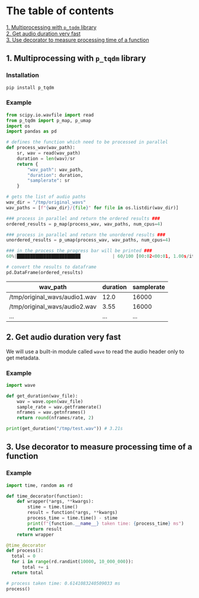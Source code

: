 # The table of contents
[1. Multiprocessing with `p_tqdm` library](#multiprocessing-with-p_tqdm-library)<br>
[2. Get audio duration very fast](#get-audio-duration-very-fast)<br>
[3. Use decorator to measure processing time of a function](#time-decorator)


<div id="multiprocessing-with-p_tqdm-library">

## 1. Multiprocessing with `p_tqdm` library

### Installation

````bash
pip install p_tqdm
````

### Example

````python
from scipy.io.wavfile import read
from p_tqdm import p_map, p_umap
import os
import pandas as pd

# defines the function which need to be processed in parallel
def process_wav(wav_path):
    sr, wav = read(wav_path)
    duration = len(wav)/sr
    return {
        "wav_path": wav_path,
        "duration": duration,
        "samplerate": sr
    }

# gets the list of audio paths
wav_dir = "/tmp/original_wavs"
wav_paths = [f"{wav_dir}/{file}" for file in os.listdir(wav_dir)]

### process in parallel and return the ordered results ###
ordered_results = p_map(process_wav, wav_paths, num_cpus=4)

### process in parallel and return the unordered results ###
unordered_results = p_umap(process_wav, wav_paths, num_cpus=4)

### in the process the progress bar will be printed ###
60%|████████████████████████            | 60/100 [00:02<00:01, 1.00s/it]

# convert the results to dataframe
pd.DataFrame(ordered_results)
````

| wav_path                      | duration | samplerate |
| ----------------------------- | -------- | ---------- |
| /tmp/original_wavs/audio1.wav | 12.0     | 16000      |
| /tmp/original_wavs/audio2.wav | 3.55     | 16000      |
| ...                           | ...      | ...        |

<div id="get-audio-duration-very-fast">

## 2. Get audio duration very fast
We will use a built-in module called `wave` to read the audio header only to get metadata.

### Example
````python
import wave

def get_duration(wav_file):
    wav = wave.open(wav_file) 
    sample_rate = wav.getframerate()
    nframes = wav.getnframes()
    return round(nframes/rate, 2)

print(get_duration("/tmp/test.wav")) # 3.21s
````

<div id="time-decorator">

## 3. Use decorator to measure processing time of a function

### Example
````python
import time, random as rd

def time_decorator(function):
    def wrapper(*args, **kwargs):
        stime = time.time()
        result = function(*args, **kwargs)
        process_time = time.time() - stime
        print(f"{function.__name__} taken time: {process_time} ms")
        return result
    return wrapper 

@time_decorator
def process():
  total = 0
  for i in range(rd.randint(10000, 10_000_000)):
      total += i
  return total

# process taken time: 0.6141083240509033 ms
process()
````